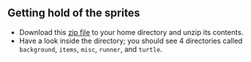 ## Getting hold of the sprites

- Download this [zip file](images/assets.zip) to your home directory and unzip its contents.
- Have a look inside the directory; you should see 4 directories called `background`, `items`, `misc`, `runner`, and `turtle`.